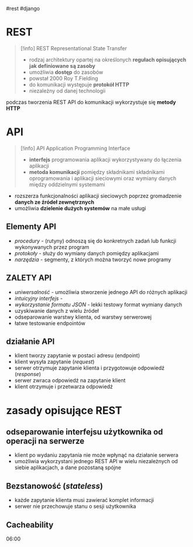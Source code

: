 #rest 
#django 

# REST

>[!info] REST
> Representational State Transfer
> - rodzaj architektury opartej na określonych **regułach opisujących jak definiowane są zasoby**
> - umożliwia **dostęp** do zasobów 
> - powstał 2000 Roy T.Fielding
> - do komunikacji występuje **protokół HTTP**
> - niezależny od danej technologii

podczas tworzenia REST API do komunikacji wykorzystuje się **metody HTTP**


# API
>[!info] API
>Application Programming Interface
>- **interfejs** programowania aplikacji wykorzystywany do łączenia aplikacji
>- **metoda komunikacji** pomiędzy składnikami składnikami oprogramowania i aplikacji sieciowymi oraz wymiany danych między oddzielnymi systemami

- rozszerza funkcjonalności aplikacji sieciowych poprzez gromadzenie **danych ze źródeł zewnętrznych**
- umożliwia **dzielenie dużych systemów** na małe usługi 

## Elementy API
- *procedury* - (rutyny) odnoszą się do konkretnych zadań lub funkcji wykonywanych przez program
- *protokoły* - służy do wymiany danych pomiędzy aplikacjami
- *narzędzia* - segmenty, z których można tworzyć nowe programy

## ZALETY API
- *uniwersalność* - umożliwia stworzenie jednego API do różnych aplikacji
- *intuicyjny interfejs* - 
- *wykorzystanie formatu JSON* - lekki testowy format wymiany danych 
- uzyskiwanie danych z wielu źródeł
- odseparowanie warstwy klienta, od warstwy serwerowej
- łatwe testowanie endpointów


## działanie API
- klient tworzy zapytanie w postaci adresu (endpoint)
- klient wysyła zapytanie (*request*)
- serwer otrzymuje zapytanie klienta i przygotowuje odpowiedź (*response*)
- serwer zwraca odpowiedź na zapytanie klient
- klient otrzymuje i przetwarza odpowiedź


# zasady opisujące REST

## odseparowanie interfejsu użytkownika od operacji na serwerze
- klient po wydaniu zapytania nie może wpłynąć na działanie serwera
- umożliwia wykorzystani jednego REST API w wielu niezależnych od siebie aplikacjach, a dane pozostaną spójne

## Bezstanowość (*stateless*)
- każde zapytanie klienta musi zawierać komplet informacji
- serwer nie przechowuje stanu o sesji użytkownika


## Cacheability
06:00

